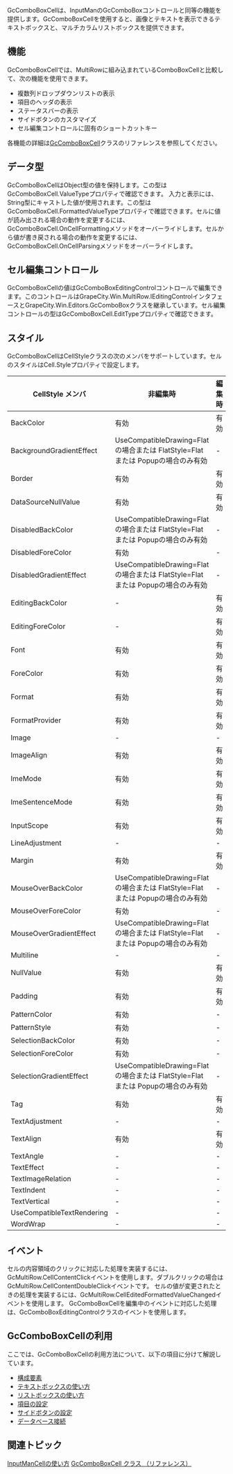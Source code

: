 GcComboBoxCellは、InputManのGcComboBoxコントロールと同等の機能を提供します。GcComboBoxCellを使用すると、画像とテキストを表示できるテキストボックスと、マルチカラムリストボックスを提供できます。

## 機能

GcComboBoxCellでは、MultiRowに組み込まれているComboBoxCellと比較して、次の機能を使用できます。

* 複数列ドロップダウンリストの表示
* 項目のヘッダの表示
* ステータスバーの表示
* サイドボタンのカスタマイズ
* セル編集コントロールに固有のショートカットキー

各機能の詳細は[GcComboBoxCell](gcdocsite__documentlink?toc-item-id=357217e0-d4ad-49c6-882a-52d09f53a107)クラスのリファレンスを参照してください。

## データ型

GcComboBoxCellはObject型の値を保持します。この型はGcComboBoxCell.ValueTypeプロパティで確認できます。
入力と表示には、String型にキャストした値が使用されます。この型はGcComboBoxCell.FormattedValueTypeプロパティで確認できます。セルに値が読み出される場合の動作を変更するには、GcComboBoxCell.OnCellFormattingメソッドをオーバーライドします。セルから値が書き戻される場合の動作を変更するには、GcComboBoxCell.OnCellParsingメソッドをオーバーライドします。

## セル編集コントロール

GcComboBoxCellの値はGcComboBoxEditingControlコントロールで編集できます。このコントロールはGrapeCity.Win.MultiRow.IEditingControlインタフェースとGrapeCity.Win.Editors.GcComboBoxクラスを継承しています。セル編集コントロールの型はGcComboBoxCell.EditTypeプロパティで確認できます。

## スタイル

GcComboBoxCellはCellStyleクラスの次のメンバをサポートしています。セルのスタイルはCell.Styleプロパティで設定します。

| CellStyle メンバ | 非編集時 | 編集時 |
| ------------- | ---- | --- |
| BackColor | 有効 | 有効 |
| BackgroundGradientEffect | UseCompatibleDrawing=Flat の場合または FlatStyle=Flat または Popupの場合のみ有効 | - |
| Border | 有効 | 有効 |
| DataSourceNullValue | 有効 | 有効 |
| DisabledBackColor | UseCompatibleDrawing=Flat の場合または FlatStyle=Flat または Popupの場合のみ有効 | - |
| DisabledForeColor | 有効 | - |
| DisabledGradientEffect | UseCompatibleDrawing=Flat の場合または FlatStyle=Flat または Popupの場合のみ有効 | - |
| EditingBackColor | - | 有効 |
| EditingForeColor | - | 有効 |
| Font | 有効 | 有効 |
| ForeColor | 有効 | 有効 |
| Format | 有効 | 有効 |
| FormatProvider | 有効 | 有効 |
| Image | - | - |
| ImageAlign | 有効 | 有効 |
| ImeMode | 有効 | 有効 |
| ImeSentenceMode | 有効 | 有効 |
| InputScope | 有効 | 有効 |
| LineAdjustment | - | - |
| Margin | 有効 | 有効 |
| MouseOverBackColor | UseCompatibleDrawing=Flat の場合または FlatStyle=Flat または Popupの場合のみ有効 | - |
| MouseOverForeColor | 有効 | - |
| MouseOverGradientEffect | UseCompatibleDrawing=Flat の場合または FlatStyle=Flat または Popupの場合のみ有効 | - |
| Multiline | - | - |
| NullValue | 有効 | 有効 |
| Padding | 有効 | 有効 |
| PatternColor | 有効 | - |
| PatternStyle | 有効 | - |
| SelectionBackColor | 有効 | - |
| SelectionForeColor | 有効 | - |
| SelectionGradientEffect | UseCompatibleDrawing=Flat の場合または FlatStyle=Flat または Popupの場合のみ有効 | - |
| Tag | 有効 | 有効 |
| TextAdjustment | - | - |
| TextAlign | 有効 | 有効 |
| TextAngle | - | - |
| TextEffect | - | - |
| TextImageRelation | - | - |
| TextIndent | - | - |
| TextVertical | - | - |
| UseCompatibleTextRendering | - | - |
| WordWrap | - | - |

## イベント

セルの内容領域のクリックに対応した処理を実装するには、GcMultiRow.CellContentClickイベントを使用します。ダブルクリックの場合はGcMultiRow.CellContentDoubleClickイベントです。
セルの値が変更されたときの処理を実装するには、GcMultiRow.CellEditedFormattedValueChangedイベントを使用します。
GcComboBoxCellを編集中のイベントに対応した処理は、GcComboBoxEditingControlクラスのイベントを使用します。

## GcComboBoxCellの利用

ここでは、GcComboBoxCellの利用方法について、以下の項目に分けて解説しています。

* [構成要素](gcdocsite__documentlink?toc-item-id=ca44357e-d01f-49eb-a7ae-abb5e2c74892)
* [テキストボックスの使い方](gcdocsite__documentlink?toc-item-id=ce33d82d-dd69-4da2-8f98-89b53268198f)
* [リストボックスの使い方](gcdocsite__documentlink?toc-item-id=eb947170-86b0-4ced-91a3-a3bc426d80f6)
* [項目の設定](gcdocsite__documentlink?toc-item-id=ceb460ee-57b3-4ea6-b8c9-f89bcaad9122)
* [サイドボタンの設定](gcdocsite__documentlink?toc-item-id=633e3e14-ab58-40e4-8322-a86c6ad2898c)
* [データベース接続](gcdocsite__documentlink?toc-item-id=84cb150d-9540-4453-bc91-074ae6d1f193)

## 関連トピック

[InputManCellの使い方](gcdocsite__documentlink?toc-item-id=71edf1f4-ff7c-4615-b910-c00736a3b592)
[GcComboBoxCell クラス （リファレンス）](gcdocsite__documentlink?toc-item-id=357217e0-d4ad-49c6-882a-52d09f53a107)